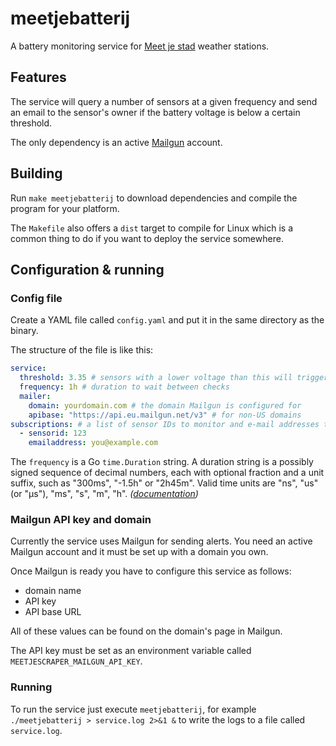 # meetjebatterij

A battery monitoring service for
[Meet je stad](http://meetjestad.net)
weather stations.

## Features

The service will query a number of sensors at a given frequency
and send an email to the sensor's owner if the battery voltage
is below a certain threshold.

The only dependency is an active
[Mailgun](https://mailgun.com)
account.

## Building

Run `make meetjebatterij` to download dependencies and compile the program for your platform.

The `Makefile` also offers a `dist` target to compile for Linux
which is a common thing to do if you want to deploy the service somewhere.

## Configuration & running

### Config file

Create a YAML file called `config.yaml`
and put it in the same directory as the binary.

The structure of the file is like this:

```yaml
service:
  threshold: 3.35 # sensors with a lower voltage than this will trigger alarm
  frequency: 1h # duration to wait between checks
  mailer:
    domain: yourdomain.com # the domain Mailgun is configured for
    apibase: "https://api.eu.mailgun.net/v3" # for non-US domains
subscriptions: # a list of sensor IDs to monitor and e-mail addresses to send alarms to
  - sensorid: 123
    emailaddress: you@example.com
```

The `frequency` is a Go `time.Duration` string.
A duration string is a possibly signed sequence of decimal numbers,
each with optional fraction and a unit suffix,
such as "300ms", "-1.5h" or "2h45m".
Valid time units are "ns", "us" (or "µs"), "ms", "s", "m", "h".
_([documentation](https://golang.org/pkg/time/#ParseDuration))_

### Mailgun API key and domain

Currently the service uses Mailgun for sending alerts.
You need an active Mailgun account and it must be set up
with a domain you own.

Once Mailgun is ready you have to configure this service as follows:

* domain name
* API key
* API base URL

All of these values can be found on the domain's page in Mailgun.

The API key must be set as an environment variable called
`MEETJESCRAPER_MAILGUN_API_KEY`.

### Running

To run the service just execute `meetjebatterij`,
for example `./meetjebatterij > service.log 2>&1 &`
to write the logs to a file called `service.log`.
